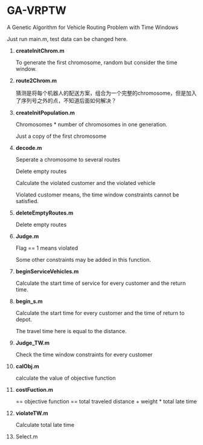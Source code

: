 # GA-VRPTW
 A Genetic Algorithm for Vehicle Routing Problem with Time Windows

Just run main.m, test data can be changed here.

1. **createInitChrom.m**

   To generate the first chromosome, random but consider the time window.
   
2. **route2Chrom.m**

   猜测是将每个机器人的配送方案，组合为一个完整的chromosome，但是加入了序列号之外的点，不知道后面如何解决？

3. **createInitPopulation.m**

   Chromosomes * number of chromosomes in one generation.

   Just a copy of the first chromosome 

4. **decode.m**

   Seperate a chromosome to several routes

   Delete empty routes
   
   Calculate the violated customer and the violated vehicle
   
   Violated customer means, the time window constraints cannot be satisfied.
   
5. **deleteEmptyRoutes.m**

   Delete empty routes

6. **Judge.m**

   Flag == 1 means violated

   Some other constraints may be added in this function.

7. **beginServiceVehicles.m** 

   Calculate the start time of service for every customer and the return time.

8. **begin_s.m**

   Calculate the start time for every customer and the time of return to depot.

   The travel time here is equal to the distance.

9. **Judge_TW.m**

   Check the time window constraints for every customer

10. **calObj.m**

    calculate the value of objective function

11. **costFuction.m**

    == objective function == total traveled distance + weight * total late time

12. **violateTW.m**

    Calculate total late time

13. Select.m

